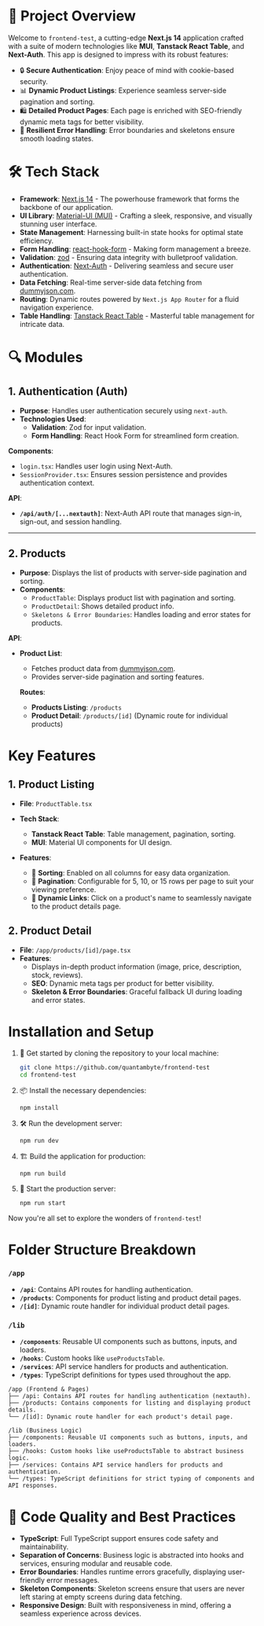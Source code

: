 # 🌟 Project Overview

Welcome to `frontend-test`, a cutting-edge **Next.js 14** application crafted with a suite of modern technologies like **MUI**, **Tanstack React Table**, and **Next-Auth**. This app is designed to impress with its robust features:

- 🔒 **Secure Authentication**: Enjoy peace of mind with cookie-based security.
- 📊 **Dynamic Product Listings**: Experience seamless server-side pagination and sorting.
- 🛍️ **Detailed Product Pages**: Each page is enriched with SEO-friendly dynamic meta tags for better visibility.
- 🚧 **Resilient Error Handling**: Error boundaries and skeletons ensure smooth loading states.

# 🛠️ Tech Stack

- **Framework**: [Next.js 14](https://nextjs.org/) - The powerhouse framework that forms the backbone of our application.
- **UI Library**: [Material-UI (MUI)](https://mui.com/) - Crafting a sleek, responsive, and visually stunning user interface.
- **State Management**: Harnessing built-in state hooks for optimal state efficiency.
- **Form Handling**: [react-hook-form](https://react-hook-form.com/) - Making form management a breeze.
- **Validation**: [zod](https://zod.dev/) - Ensuring data integrity with bulletproof validation.
- **Authentication**: [Next-Auth](https://next-auth.js.org/) - Delivering seamless and secure user authentication.
- **Data Fetching**: Real-time server-side data fetching from [dummyjson.com](https://dummyjson.com/).
- **Routing**: Dynamic routes powered by `Next.js App Router` for a fluid navigation experience.
- **Table Handling**: [Tanstack React Table](https://tanstack.com/table) - Masterful table management for intricate data.

# 🔍 Modules

## 1. Authentication (Auth)

- **Purpose**: Handles user authentication securely using `next-auth`.
- **Technologies Used**:
  - **Validation**: Zod for input validation.
  - **Form Handling**: React Hook Form for streamlined form creation.

**Components**:

- `login.tsx`: Handles user login using Next-Auth.
- `SessionProvider.tsx`: Ensures session persistence and provides authentication context.

**API**:

- **`/api/auth/[...nextauth]`**: Next-Auth API route that manages sign-in, sign-out, and session handling.

---

## 2. Products

- **Purpose**: Displays the list of products with server-side pagination and sorting.
- **Components**:
  - `ProductTable`: Displays product list with pagination and sorting.
  - `ProductDetail`: Shows detailed product info.
  - `Skeletons & Error Boundaries`: Handles loading and error states for products.

**API**:

- **Product List**:

  - Fetches product data from [dummyjson.com](https://dummyjson.com/).
  - Provides server-side pagination and sorting features.

  **Routes**:

  - **Products Listing**: `/products`
  - **Product Detail**: `/products/[id]` (Dynamic route for individual products)

# Key Features

## 1. Product Listing

- **File**: `ProductTable.tsx`
- **Tech Stack**:

  - **Tanstack React Table**: Table management, pagination, sorting.
  - **MUI**: Material UI components for UI design.

- **Features**:

  - 🔄 **Sorting**: Enabled on all columns for easy data organization.
  - 📄 **Pagination**: Configurable for 5, 10, or 15 rows per page to suit your viewing preference.
  - 🔗 **Dynamic Links**: Click on a product's name to seamlessly navigate to the product details page.

## 2. Product Detail

- **File**: `/app/products/[id]/page.tsx`
- **Features**:
  - Displays in-depth product information (image, price, description, stock, reviews).
  - **SEO**: Dynamic meta tags per product for better visibility.
  - **Skeleton & Error Boundaries**: Graceful fallback UI during loading and error states.

# Installation and Setup

1. 🚀 Get started by cloning the repository to your local machine:

   ```bash
   git clone https://github.com/quantambyte/frontend-test
   cd frontend-test
   ```

2. 📦 Install the necessary dependencies:

   ```bash
   npm install
   ```

3. 🛠️ Run the development server:

   ```bash
   npm run dev
   ```

4. 🏗️ Build the application for production:

   ```bash
   npm run build
   ```

5. 🚀 Start the production server:
   ```bash
   npm run start
   ```

Now you're all set to explore the wonders of `frontend-test`!

# Folder Structure Breakdown

### `/app`

- **`/api`**: Contains API routes for handling authentication.
- **`/products`**: Components for product listing and product detail pages.
- **`/[id]`**: Dynamic route handler for individual product detail pages.

### `/lib`

- **`/components`**: Reusable UI components such as buttons, inputs, and loaders.
- **`/hooks`**: Custom hooks like `useProductsTable`.
- **`/services`**: API service handlers for products and authentication.
- **`/types`**: TypeScript definitions for types used throughout the app.

```
/app (Frontend & Pages)
├── /api: Contains API routes for handling authentication (nextauth).
├── /products: Contains components for listing and displaying product details.
└── /[id]: Dynamic route handler for each product's detail page.

/lib (Business Logic)
├── /components: Reusable UI components such as buttons, inputs, and loaders.
├── /hooks: Custom hooks like useProductsTable to abstract business logic.
├── /services: Contains API service handlers for products and authentication.
└── /types: TypeScript definitions for strict typing of components and API responses.
```

# 🚀 Code Quality and Best Practices

- **TypeScript**: Full TypeScript support ensures code safety and maintainability.
- **Separation of Concerns**: Business logic is abstracted into hooks and services, ensuring modular and reusable code.
- **Error Boundaries**: Handles runtime errors gracefully, displaying user-friendly error messages.
- **Skeleton Components**: Skeleton screens ensure that users are never left staring at empty screens during data fetching.
- **Responsive Design**: Built with responsiveness in mind, offering a seamless experience across devices.
